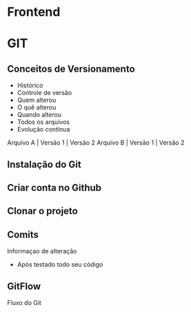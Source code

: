 # Frontend

# GIT

## Conceitos de Versionamento
- Histórico 
- Controle de versão
- Quem alterou
- O quê alterou 
- Quando alterou
- Todos os arquivos
- Evolução contínua

Arquivo A | Versão 1 | Versão 2
Arquivo B | Versão 1 | Versão 2

## Instalação do Git

## Criar conta no Github

## Clonar o projeto

## Comits

Informaçao de alteração
- Após testado todo seu código

## GitFlow
Fluxo do Git
